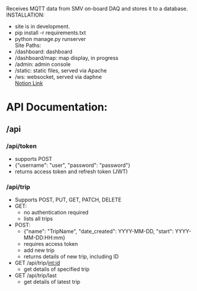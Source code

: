 Receives MQTT data from SMV on-board DAQ and stores it to a database. \
INSTALLATION: 
- site is in development.
- pip install -r requirements.txt
- python manage.py runserver \
Site Paths: 
- /dashboard: dashboard
- /dashboard/map: map display, in progress
- /admin: admin console
- /static: static files, served via Apache
- /ws: websocket, served via daphne \
[Notion Link](https://www.notion.so/matthewtsai/57c1ed5ef802477a9a5b9c2ce18886ef?v=d6d9acbf4d27457c8b4f7948b3179b13&pvs=4)

# API Documentation:
## /api

### /api/token
- supports POST
- {"username": "user", "password": "password"}
- returns access token and refresh token (JWT)

### /api/trip
- Supports POST, PUT, GET, PATCH, DELETE
- GET: 
  - no authentication required
  - lists all trips
- POST:
  - {"name": "TripName", "date_created": YYYY-MM-DD, "start": YYYY-MM-DD:HH:mm}
  - requires access token
  - add new trip
  - returns details of new trip, including ID
- GET /api/trip/<int:id>
  - get details of specified trip
- GET /api/trip/last
  - get details of latest trip